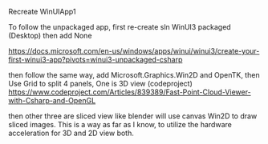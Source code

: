 Recreate WinUIApp1

To follow the unpackaged app, first re-create sln WinUI3 packaged (Desktop)
then add <WindowsPackageType>None</WindowsPackageType>

https://docs.microsoft.com/en-us/windows/apps/winui/winui3/create-your-first-winui3-app?pivots=winui3-unpackaged-csharp

then follow the same way, add Microsoft.Graphics.Win2D and OpenTK, then
Use Grid to split 4 panels, One is 3D view (codeproject)
https://www.codeproject.com/Articles/839389/Fast-Point-Cloud-Viewer-with-Csharp-and-OpenGL

then other three are sliced view like blender will use canvas Win2D to draw sliced images.
This is a way as far as I know, to utilize the hardware acceleration for 3D and 2D view both.

